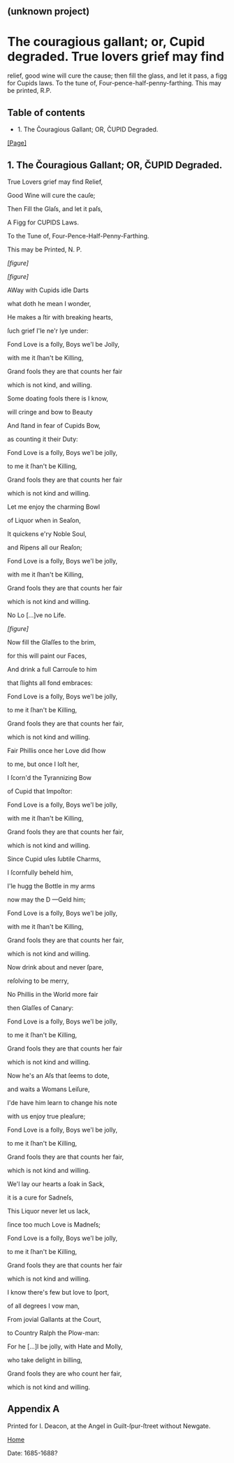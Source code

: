 ## (unknown project)

# The couragious gallant; or, Cupid degraded. True lovers grief may find
relief, good wine will cure the cause; then fill the glass, and let it pass, a
figg for Cupids laws. To the tune of, Four-pence-half-penny-farthing. This may
be printed, R.P.

## Table of contents

  * 1\. The Čouragious Gallant; OR, ČUPID Degraded.

[[Page]](http://eebo.chadwyck.com/downloadtiff?vid=181787&page=1)

## 1\. The Čouragious Gallant; OR, ČUPID Degraded.

True Lovers grief may find Relief,

Good Wine will cure the cauſe;

Then Fill the Glaſs, and let it paſs,

A Figg for CUPIDS Laws.

To the Tune of, Four-Pence-Half-Penny-Farthing.

This may be Printed, N. P.

_[figure]_

_[figure]_

AWay with Cupids idle Darts

what doth he mean I wonder,

He makes a ſtir with breaking hearts,

ſuch grief I'le ne'r lye under:

Fond Love is a folly, Boys we'l be Jolly,

with me it ſhan't be Killing,

Grand fools they are that counts her fair

which is not kind, and willing.

Some doating fools there is I know,

will cringe and bow to Beauty

And ſtand in fear of Cupids Bow,

as counting it their Duty:

Fond Love is a folly, Boys we'l be jolly,

to me it ſhan't be Killing,

Grand fools they are that counts her fair

which is not kind and willing.

Let me enjoy the charming Bowl

of Liquor when in Seaſon,

It quickens e'ry Noble Soul,

and Ripens all our Reaſon;

Fond Love is a folly, Boys we'l be jolly,

with me it ſhan't be Killing,

Grand fools they are that counts her fair

which is not kind and willing.

No Lo [...]ve no Life.

_[figure]_

Now fill the Glaſſes to the brim,

for this will paint our Faces,

And drink a full Carrouſe to him

that ſlights all fond embraces:

Fond Love is a folly, Boys we'l be jolly,

to me it ſhan't be Killing,

Grand fools they are that counts her fair,

which is not kind and willing.

Fair Phillis once her Love did ſhow

to me, but once I loſt her,

I ſcorn'd the Tyrannizing Bow

of Cupid that Impoſtor:

Fond Love is a folly, Boys we'l be jolly,

with me it ſhan't be Killing,

Grand fools they are that counts her fair,

which is not kind and willing.

Since Cupid uſes ſubtile Charms,

I ſcornfully beheld him,

I'le hugg the Bottle in my arms

now may the D —Geld him;

Fond Love is a folly, Boys we'l be jolly,

with me it ſhan't be Killing,

Grand fools they are that counts her fair,

which is not kind and willing.

Now drink about and never ſpare,

reſolving to be merry,

No Phillis in the World more fair

then Glaſſes of Canary:

Fond Love is a folly, Boys we'l be jolly,

to me it ſhan't be Killing,

Grand fools they are that counts her fair

which is not kind and willing.

Now he's an Aſs that ſeems to dote,

and waits a Womans Leiſure,

I'de have him learn to change his note

with us enjoy true pleaſure;

Fond Love is a folly, Boys we'l be jolly,

to me it ſhan't be Killing,

Grand fools they are that counts her fair,

which is not kind and willing.

We'l lay our hearts a ſoak in Sack,

it is a cure for Sadneſs,

This Liquor never let us lack,

ſince too much Love is Madneſs;

Fond Love is a folly, Boys we'l be jolly,

to me it ſhan't be Killing,

Grand fools they are that counts her fair

which is not kind and willing.

I know there's few but love to ſport,

of all degrees I vow man,

From jovial Gallants at the Court,

to Country Ralph the Plow-man:

For he [...]l be jolly, with Hate and Molly,

who take delight in billing,

Grand fools they are who count her fair,

which is not kind and willing.

## Appendix A

Printed for I. Deacon, at the Angel in Guilt-ſpur-ſtreet without Newgate.

[Home](/)

Date: 1685-1688?  

